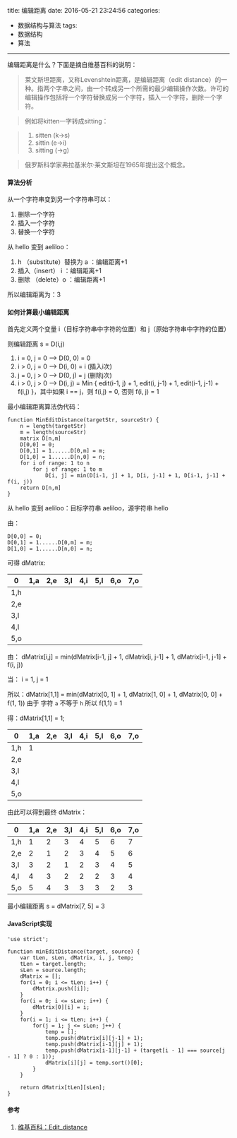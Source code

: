 title: 编辑距离
date: 2016-05-21 23:24:56
categories:
 - 数据结构与算法
tags:
 - 数据结构
 - 算法
---

编辑距离是什么？下面是摘自维基百科的说明：

> 莱文斯坦距离，又称Levenshtein距离，是编辑距离（edit distance）的一种。指两个字串之间，由一个转成另一个所需的最少编辑操作次数。许可的编辑操作包括将一个字符替换成另一个字符，插入一个字符，删除一个字符。

> 例如将kitten一字转成sitting：

> 1. sitten   (k→s)
> 2. sittin   (e→i)
> 3. sitting  (→g)

> 俄罗斯科学家弗拉基米尔·莱文斯坦在1965年提出这个概念。

#### **算法分析**

从一个字符串变到另一个字符串可以：

1. 删除一个字符
2. 插入一个字符
3. 替换一个字符

从 hello 变到 aeliloo：

1. h （substitute）替换为 a ：编辑距离+1
2. 插入（insert） i         ：编辑距离+1
3. 删除 （delete）o         ：编辑距离+1


所以编辑距离为：3

#### **如何计算最小编辑距离**

首先定义两个变量 i（目标字符串中字符的位置）和 j（原始字符串中字符的位置）

则编辑距离 s = D(i,j)

1. i = 0, j = 0 --> D(0, 0) = 0
2. i > 0, j = 0 --> D(i, 0) = i (插入i次)
3. j = 0, j > 0 --> D(0, j) = j (删除j次)
4. i > 0, j > 0 --> D(i, j) = Min { edit(i-1, j) + 1, edit(i, j-1) + 1, edit(i-1, j-1) + f(i,j) }，其中如果 i == j，则 f(i,j) = 0, 否则 f(i, j) = 1

最小编辑距离算法伪代码：

```
function MinEditDistance(targetStr, sourceStr) {
    n = length(targetStr)
    m = length(sourceStr)
    matrix D[n,m]
    D[0,0] = 0;
    D[0,1] = 1......D[0,m] = m;
    D[1,0] = 1......D[n,0] = n;
    for i of range: 1 to n
        for j of range: 1 to m
            D[i, j] = min(D[i-1, j] + 1, D[i, j-1] + 1, D[i-1, j-1] + f(i, j))
    return D[n,m]
}
```

从 hello 变到 aeliloo：目标字符串 aeliloo，源字符串 hello

由：

```
D[0,0] = 0;
D[0,1] = 1......D[0,m] = m;
D[1,0] = 1......D[n,0] = n;
```
可得 dMatrix:


0   | 1,a | 2,e | 3,l | 4,i | 5,l | 6,o | 7,o
--- | --- |---  |---  |---  |---  |---  |---
1,h |     |     |     |     |     |     |
2,e |     |     |     |     |     |     |
3,l |     |     |     |     |     |     |
4,l |     |     |     |     |     |     |
5,o |     |     |     |     |     |     |

由： dMatrix[i,j] = min(dMatrix[i-1, j] + 1, dMatrix[i, j-1] + 1, dMatrix[i-1, j-1] + f(i, j))

当： i = 1, j = 1

所以：dMatrix[1,1] = min(dMatrix[0, 1] + 1, dMatrix[1, 0] + 1, dMatrix[0, 0] + f(1, 1)) 由于 字符 `a` 不等于 `h` 所以 f(1,1) = 1

得：dMatrix[1,1] = 1;

0   | 1,a | 2,e | 3,l | 4,i | 5,l | 6,o | 7,o
--- | --- |---  |---  |---  |---  |---  |---
1,h |  1  |     |     |     |     |     |
2,e |     |     |     |     |     |     |
3,l |     |     |     |     |     |     |
4,l |     |     |     |     |     |     |
5,o |     |     |     |     |     |     |

由此可以得到最终 dMatrix：

0   | 1,a | 2,e | 3,l | 4,i | 5,l | 6,o | 7,o
--- | --- |---  |---  |---  |---  |---  |---
1,h |  1  |  2  |  3  |  4  |  5  | 6   |  7
2,e |  2  |  1  |  2  |  3  |  4  | 5   |  6
3,l |  3  |  2  |  1  |  2  |  3  | 4   |  5
4,l |  4  |  3  |  2  |  2  |  2  | 3   |  4
5,o |  5  |  4  |  3  |  3  |  3  | 2   |  3

最小编辑距离 s = dMatrix[7, 5] = 3

#### **JavaScript实现**

```
'use strict';

function minEditDistance(target, source) {
    var tLen, sLen, dMatrix, i, j, temp;
    tLen = target.length;
    sLen = source.length;
    dMatrix = [];
    for(i = 0; i <= tLen; i++) {
        dMatrix.push([i]);
    }
    for(i = 0; i <= sLen; i++) {
        dMatrix[0][i] = i;
    }
    for(i = 1; i <= tLen; i++) {
        for(j = 1; j <= sLen; j++) {
            temp = [];
            temp.push(dMatrix[i][j-1] + 1);
            temp.push(dMatrix[i-1][j] + 1);
            temp.push(dMatrix[i-1][j-1] + (target[i - 1] === source[j - 1] ? 0 : 1));
            dMatrix[i][j] = temp.sort()[0];
        }
    }

    return dMatrix[tLen][sLen];
}

```


#### **参考**

1. [维基百科：Edit\_distance](https://en.wikipedia.org/wiki/Edit_distance)
